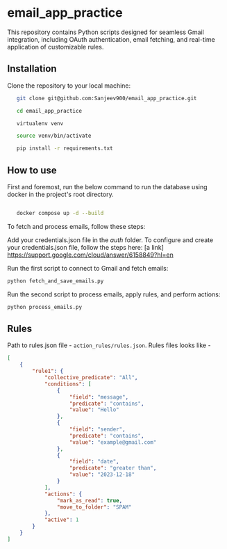 # email_app_practice

This repository contains Python scripts designed for seamless Gmail integration, including OAuth authentication, email fetching, and real-time application of customizable rules.

## Installation
Clone the repository to your local machine:
 ```bash
    git clone git@github.com:Sanjeev900/email_app_practice.git

    cd email_app_practice

    virtualenv venv

    source venv/bin/activate

    pip install -r requirements.txt
```

## How to use
First and foremost, run the below command to run the database using docker in the project's root directory.
```bash

   docker compose up -d --build
```

To fetch and process emails, follow these steps:

Add your credentials.json file in the *auth* folder. To configure and create your credentials.json file, follow the steps here: [a link] https://support.google.com/cloud/answer/6158849?hl=en 

Run the first script to connect to Gmail and fetch emails:

```bash
python fetch_and_save_emails.py
```

Run the second script to process emails, apply rules, and perform actions:

```bash
python process_emails.py
```

## Rules
Path to rules.json file - ```action_rules/rules.json```. Rules files looks like - 

```json
[
    {
        "rule1": {
            "collective_predicate": "All",
            "conditions": [
                {
                    "field": "message",
                    "predicate": "contains",
                    "value": "Hello"
                },
                {
                    "field": "sender",
                    "predicate": "contains",
                    "value": "example@gmail.com"
                },
                {
                    "field": "date",
                    "predicate": "greater than",
                    "value": "2023-12-18"
                }
            ],
            "actions": {
                "mark_as_read": true,
                "move_to_folder": "SPAM"
            },
            "active": 1
        }
    }
]

```
